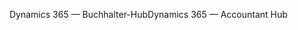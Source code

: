 <span data-ttu-id="e0d94-101">Dynamics 365 — Buchhalter-Hub</span><span class="sxs-lookup"><span data-stu-id="e0d94-101">Dynamics 365 — Accountant Hub</span></span>
